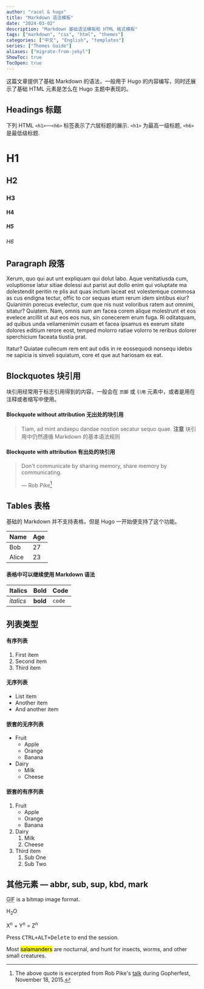 ```yaml
---
author: "racel & hugo"
title: "Markdown 语法模板"
date: "2024-03-02"
description: "Markdown 基础语法模板和 HTML 格式模板"
tags: ["markdown", "css", "html", "themes"]
categories: ["中文", "English", "templates"]
series: ["Themes Guide"]
aliases: ["migrate-from-jekyl"]
ShowToc: true
TocOpen: true
---
```


这篇文章提供了基础 Markdown 的语法，一般用于 Hugo 的内容编写，同时还展示了基础 HTML 元素是怎么在 Hugo 主题中表现的。

<!--more-->

## Headings 标题

下列 HTML `<h1>`—`<h6>` 标签表示了六层标题的展示. `<h1>` 为最高一级标题, `<h6>` 是最低级标题.

# H1

## H2

### H3

#### H4

##### H5

###### H6

## Paragraph 段落

Xerum, quo qui aut unt expliquam qui dolut labo. Aque venitatiusda cum, voluptionse latur sitiae dolessi aut parist aut dollo enim qui voluptate ma dolestendit peritin re plis aut quas inctum laceat est volestemque commosa as cus endigna tectur, offic to cor sequas etum rerum idem sintibus eiur? Quianimin porecus evelectur, cum que nis nust voloribus ratem aut omnimi, sitatur? Quiatem. Nam, omnis sum am facea corem alique molestrunt et eos evelece arcillit ut aut eos eos nus, sin conecerem erum fuga. Ri oditatquam, ad quibus unda veliamenimin cusam et facea ipsamus es exerum sitate dolores editium rerore eost, temped molorro ratiae volorro te reribus dolorer sperchicium faceata tiustia prat.

Itatur? Quiatae cullecum rem ent aut odis in re eossequodi nonsequ idebis ne sapicia is sinveli squiatum, core et que aut hariosam ex eat.

## Blockquotes 块引用

块引用经常用于标志引用得到的内容，一般会在 `页脚` 或 `引用` 元素中，或者是用在注释或者缩写中使用。

#### Blockquote without attribution 无出处的块引用

> Tiam, ad mint andaepu dandae nostion secatur sequo quae.
> **注意** 块引用中仍然遵循 Markdown 的基本语法规则

#### Blockquote with attribution 有出处的块引用

> Don't communicate by sharing memory, share memory by communicating.
>
> — Rob Pike[^1]

[^1]: The above quote is excerpted from Rob Pike's [talk](https://www.youtube.com/watch?v=PAAkCSZUG1c) during Gopherfest, November 18, 2015.

## Tables 表格

基础的 Markdown 并不支持表格，但是 Hugo 一开始便支持了这个功能。

| Name  | Age |
| ----- | --- |
| Bob   | 27  |
| Alice | 23  |

#### 表格中可以继续使用 Markdown 语法

| Italics   | Bold     | Code   |
| --------- | -------- | ------ |
| _italics_ | **bold** | `code` |

## 列表类型

#### 有序列表

1. First item
2. Second item
3. Third item

#### 无序列表

- List item
- Another item
- And another item

#### 嵌套的无序列表

- Fruit
  - Apple
  - Orange
  - Banana
- Dairy
  - Milk
  - Cheese

#### 嵌套的有序列表

1. Fruit
    - Apple
    - Orange
    - Banana
2. Dairy
    1. Milk
    2. Cheese
3. Third item
    1. Sub One
    2. Sub Two

## 其他元素 — abbr, sub, sup, kbd, mark

<abbr title="Graphics Interchange Format">GIF</abbr> is a bitmap image format.

H<sub>2</sub>O

X<sup>n</sup> + Y<sup>n</sup> = Z<sup>n</sup>

Press <kbd><kbd>CTRL</kbd>+<kbd>ALT</kbd>+<kbd>Delete</kbd></kbd> to end the session.

Most <mark>salamanders</mark> are nocturnal, and hunt for insects, worms, and other small creatures.